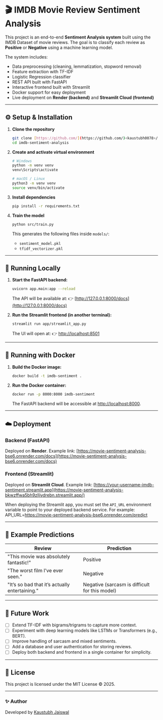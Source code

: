 # 🎬 IMDB Movie Review Sentiment Analysis

This project is an end-to-end **Sentiment Analysis system** built using the IMDB Dataset of movie reviews.
The goal is to classify each review as **Positive** or **Negative** using a machine learning model.

The system includes:
- Data preprocessing (cleaning, lemmatization, stopword removal)
- Feature extraction with TF-IDF
- Logistic Regression classifier
- REST API built with FastAPI
- Interactive frontend built with Streamlit
- Docker support for easy deployment
- Live deployment on **Render (backend)** and **Streamlit Cloud (frontend)**

---

## ⚙️ Setup & Installation

1.  **Clone the repository**
    ```bash
    git clone [https://github.com/](https://github.com/)<kaustubh0078>/imdb-sentiment-analysis.git
    cd imdb-sentiment-analysis
    ```

2.  **Create and activate virtual environment**
    ```bash
    # Windows
    python -m venv venv
    venv\Scripts\activate

    # macOS / Linux
    python3 -m venv venv
    source venv/bin/activate
    ```

3.  **Install dependencies**
    ```bash
    pip install -r requirements.txt
    ```

4.  **Train the model**
    ```bash
    python src/train.py
    ```
    This generates the following files inside `models/`:
    * `sentiment_model.pkl`
    * `tfidf_vectorizer.pkl`

---

## 🚀 Running Locally

1.  **Start the FastAPI backend:**
    ```bash
    uvicorn app.main:app --reload
    ```
    The API will be available at: 👉 [http://127.0.0.1:8000/docs](http://127.0.0.1:8000/docs)

2.  **Run the Streamlit frontend (in another terminal):**
    ```bash
    streamlit run app/streamlit_app.py
    ```
    The UI will open at: 👉 [http://localhost:8501](http://localhost:8501)

---

## 🐳 Running with Docker

1.  **Build the Docker image:**
    ```bash
    docker build -t imdb-sentiment .
    ```

2.  **Run the Docker container:**
    ```bash
    docker run -p 8000:8000 imdb-sentiment
    ```
    The FastAPI backend will be accessible at [http://localhost:8000](http://localhost:8000).

---

## ☁️ Deployment

### Backend (FastAPI)

Deployed on **Render**. Example link:
[https://movie-sentiment-analysis-bse6.onrender.com/docs](https://movie-sentiment-analysis-bse6.onrender.com/docs)

### Frontend (Streamlit)

Deployed on **Streamlit Cloud**. Example link:
[https://your-username-imdb-sentiment.streamlit.app](https://movie-sentiment-analysis-bkwzffwa5bh9zlljydrebn.streamlit.app/)

When deploying the Streamlit app, you must set the `API_URL` environment variable to point to your deployed backend service. For example:
API_URL=https://movie-sentiment-analysis-bse6.onrender.com/predict


---

## 🧪 Example Predictions

| Review                                         | Prediction                                     |
| ---------------------------------------------- | ---------------------------------------------- |
| "This movie was absolutely fantastic!"         | Positive                                       |
| "The worst film I’ve ever seen."               | Negative                                       |
| "It’s so bad that it’s actually entertaining." | Negative (sarcasm is difficult for this model) |

---

## 🔮 Future Work

- [ ] Extend TF-IDF with bigrams/trigrams to capture more context.
- [ ] Experiment with deep learning models like LSTMs or Transformers (e.g., BERT).
- [ ] Improve handling of sarcasm and mixed sentiments.
- [ ] Add a database and user authentication for storing reviews.
- [ ] Deploy both backend and frontend in a single container for simplicity.

---

## 📜 License

This project is licensed under the MIT License © 2025.

---

### ✨ Author

Developed by [Kaustubh Jaiswal](https://github.com/kaustubh0078)
